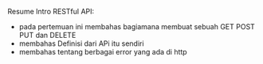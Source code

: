Resume Intro RESTful API:
- pada pertemuan ini membahas bagiamana membuat sebuah GET POST PUT dan DELETE
- membahas Definisi dari APi itu sendiri
- membahas tentang berbagai error yang ada di http
